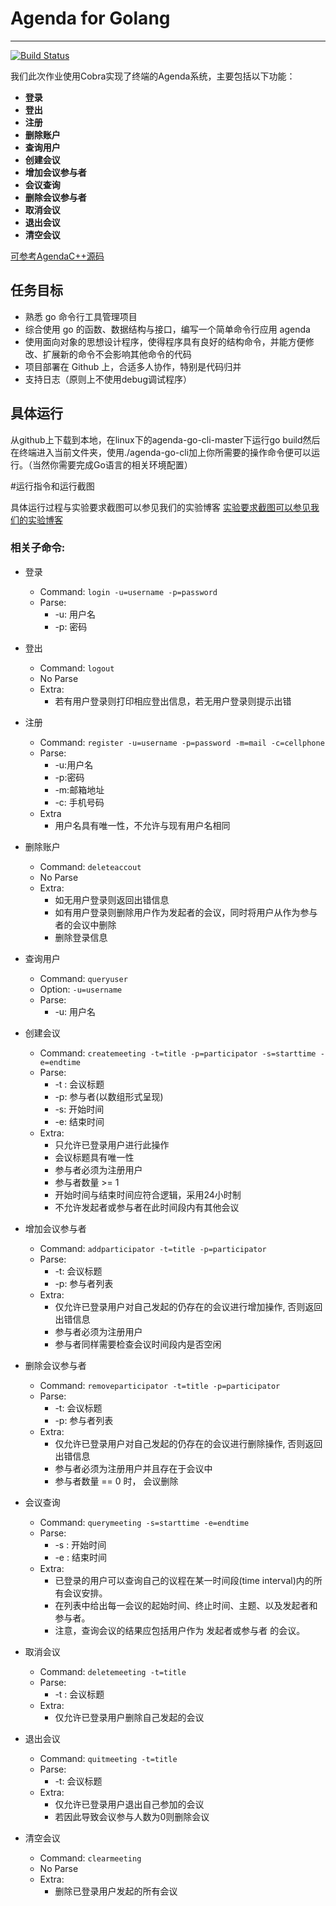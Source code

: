 # Agenda for Golang

------
[![Build Status](https://travis-ci.org/Sevennn/agenda-go-cli.svg?branch=master)](https://travis-ci.org/Sevennn/agenda-go-cli)

我们此次作业使用Cobra实现了终端的Agenda系统，主要包括以下功能：

- **登录**
- **登出**
- **注册**
- **删除账户**
- **查询用户**
- **创建会议**
- **增加会议参与者**
- **会议查询**
- **删除会议参与者**
- **取消会议**
- **退出会议**
- **清空会议**

[可参考AgendaC++源码](https://github.com/MoRunChang2015/Agenda)
## 任务目标

 - 熟悉 go 命令行工具管理项目
 - 综合使用 go 的函数、数据结构与接口，编写一个简单命令行应用 agenda
 - 使用面向对象的思想设计程序，使得程序具有良好的结构命令，并能方便修改、扩展新的命令不会影响其他命令的代码
 - 项目部署在 Github 上，合适多人协作，特别是代码归并
 - 支持日志（原则上不使用debug调试程序）


## 具体运行

从github上下载到本地，在linux下的agenda-go-cli-master下运行go build然后在终端进入当前文件夹，使用./agenda-go-cli加上你所需要的操作命令便可以运行。（当然你需要完成Go语言的相关环境配置）
        
#运行指令和运行截图

具体运行过程与实验要求截图可以参见我们的实验博客
[实验要求截图可以参见我们的实验博客]( http://blog.csdn.net/qq_33689717/article/details/78403706/)



### 相关子命令: 
- 登录
	- Command: `login -u=username -p=password`
	- Parse:
		- -u: 用户名
		- -p: 密码
- 登出
	- Command: `logout`
	- No Parse
	- Extra:
		- 若有用户登录则打印相应登出信息，若无用户登录则提示出错
- 注册
	- Command: `register -u=username -p=password -m=mail -c=cellphone`
	- Parse:
		- -u:用户名
		- -p:密码
		- -m:邮箱地址
		- -c: 手机号码
	- Extra
		- 用户名具有唯一性，不允许与现有用户名相同

- 删除账户
	- Command: `deleteaccout`
	- No Parse
	- Extra: 
		- 如无用户登录则返回出错信息
		- 如有用户登录则删除用户作为发起者的会议，同时将用户从作为参与者的会议中删除
		- 删除登录信息
- 查询用户
	- Command: `queryuser`
	- Option: `-u=username`
	- Parse:
		- -u: 用户名

- 创建会议
	- Command: `createmeeting -t=title -p=participator -s=starttime -e=endtime`
	- Parse:
		- -t : 会议标题
		- -p: 参与者(以数组形式呈现)
		- -s: 开始时间
		- -e: 结束时间
	- Extra:
		- 只允许已登录用户进行此操作
		- 会议标题具有唯一性
		- 参与者必须为注册用户
		- 参与者数量 >= 1
		- 开始时间与结束时间应符合逻辑，采用24小时制
		- 不允许发起者或参与者在此时间段内有其他会议
- 增加会议参与者
	- Command: `addparticipator -t=title -p=participator`
	- Parse:
		- -t: 会议标题
		- -p: 参与者列表
	- Extra:
		- 仅允许已登录用户对自己发起的仍存在的会议进行增加操作, 否则返回出错信息
		- 参与者必须为注册用户
		- 参与者同样需要检查会议时间段内是否空闲
- 删除会议参与者
	- Command: `removeparticipator -t=title -p=participator`
	- Parse:
		- -t: 会议标题
		- -p: 参与者列表
	- Extra:
		- 仅允许已登录用户对自己发起的仍存在的会议进行删除操作, 否则返回出错信息
		- 参与者必须为注册用户并且存在于会议中
		- 参与者数量 == 0 时， 会议删除
- 会议查询
	- Command: `querymeeting -s=starttime -e=endtime`
	- Parse:
		- -s : 开始时间
		- -e : 结束时间
	- Extra:
		- 已登录的用户可以查询自己的议程在某一时间段(time interval)内的所有会议安排。
		- 在列表中给出每一会议的起始时间、终止时间、主题、以及发起者和参与者。
		- 注意，查询会议的结果应包括用户作为 发起者或参与者 的会议。
- 取消会议
	- Command: `deletemeeting -t=title`
	- Parse:
		- -t : 会议标题
	- Extra:
		- 仅允许已登录用户删除自己发起的会议
- 退出会议
	- Command: `quitmeeting -t=title`
	- Parse:
		- -t: 会议标题
	- Extra:
		- 仅允许已登录用户退出自己参加的会议
		- 若因此导致会议参与人数为0则删除会议
- 清空会议
	- Command: `clearmeeting`
	- No Parse
	- Extra:
		- 删除已登录用户发起的所有会议
